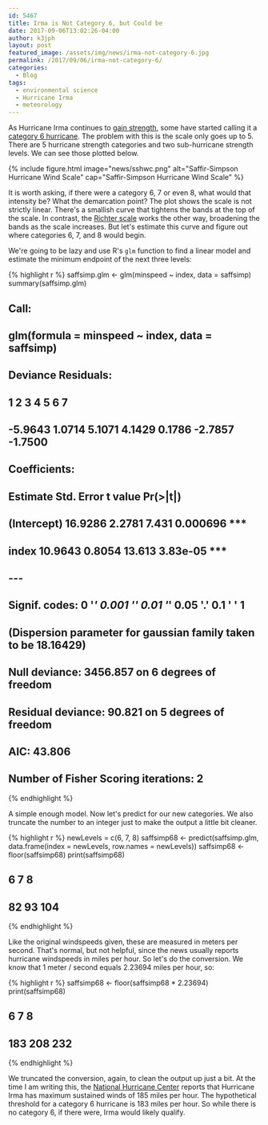 ```yaml
---
id: 5467
title: Irma is Not Category 6, but Could be
date: 2017-09-06T13:02:26-04:00
author: k3jph
layout: post
featured_image: /assets/img/news/irma-not-category-6.jpg
permalink: /2017/09/06/irma-not-category-6/
categories:
  - Blog
tags:
  - environmental science
  - Hurricane Irma
  - meteorology
---
```

As Hurricane Irma continues to [gain strength](https://climate.nasa.gov/),
some have started calling it a [category 6
hurricane](http://www.digitaljournal.com/tech-and-science/technology/hurricane-irma-is-now-one-of-the-most-powerful-storms-in-history/article/501707).
The problem with this is the scale only goes up to 5.  There are 5
hurricane strength categories and two sub-hurricane strength levels.
We can see those plotted below.

{% include figure.html image="news/sshwc.png"
   alt="Saffir-Simpson Hurricane Wind Scale"
   cap="Saffir-Simpson Hurricane Wind Scale" %}
   
It is worth asking, if there were a category 6, 7 or even 8, what
would that intensity be?  What the demarcation point?  The plot
shows the scale is not strictly linear.  There's a smallish curve
that tightens the bands at the top of the scale.  In contrast, the
[Richter scale](https://earthquake.usgs.gov/learn/topics/measure.php)
works the other way, broadening the bands as the scale increases.
But let's estimate this curve and figure out where categories 6,
7, and 8 would begin.

We're going to be lazy and use R's `glm` function to find a linear
model and estimate the minimum endpoint of the next three levels:

{% highlight r %}
saffsimp.glm <- glm(minspeed ~ index, data = saffsimp)
summary(saffsimp.glm)
## 
## Call:
## glm(formula = minspeed ~ index, data = saffsimp)
## 
## Deviance Residuals: 
##       1        2        3        4        5        6        7  
## -5.9643   1.0714   5.1071   4.1429   0.1786  -2.7857  -1.7500  
## 
## Coefficients:
##             Estimate Std. Error t value Pr(&gt;|t|)    
## (Intercept)  16.9286     2.2781   7.431 0.000696 ***
## index        10.9643     0.8054  13.613 3.83e-05 ***
## ---
## Signif. codes:  0 '***' 0.001 '**' 0.01 '*' 0.05 '.' 0.1 ' ' 1
## 
## (Dispersion parameter for gaussian family taken to be 18.16429)
## 
##     Null deviance: 3456.857  on 6  degrees of freedom
## Residual deviance:   90.821  on 5  degrees of freedom
## AIC: 43.806
## 
## Number of Fisher Scoring iterations: 2
{% endhighlight %}

A simple enough model.  Now let's predict for our new categories.
We also truncate the number to an integer just to make the output
a little bit cleaner.

{% highlight r %}
newLevels = c(6, 7, 8)
saffsimp68 <- predict(saffsimp.glm, data.frame(index = newLevels, 
                  row.names = newLevels))
saffsimp68 <- floor(saffsimp68)
print(saffsimp68)

##   6   7   8 
##  82  93 104
{% endhighlight %}

Like the original windspeeds given, these are measured in meters
per second.  That's normal, but not helpful, since the news usually
reports hurricane windspeeds in miles per hour.  So let's do the
conversion.  We know that 1 meter / second equals 2.23694 miles per
hour, so:

{% highlight r %}
saffsimp68 <- floor(saffsimp68 * 2.23694)
print(saffsimp68)

##   6   7   8 
## 183 208 232
{% endhighlight %}

We truncated the conversion, again, to clean the output up just a
bit.  At the time I am writing this, the [National Hurricane
Center](http://www.nhc.noaa.gov/) reports that Hurricane Irma has
maximum sustained winds of 185 miles per hour.  The hypothetical
threshold for a category 6 hurricane is 183 miles per hour.  So
while there is no category 6, if there were, Irma would likely
qualify.
